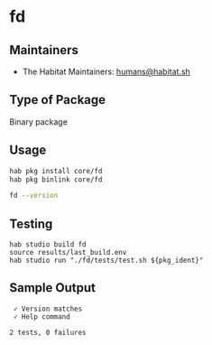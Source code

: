 # fd

## Maintainers

* The Habitat Maintainers: <humans@habitat.sh>

## Type of Package

Binary package

## Usage

```bash
hab pkg install core/fd
hab pkg binlink core/fd

fd --version
```

## Testing

```
hab studio build fd
source results/last_build.env
hab studio run "./fd/tests/test.sh ${pkg_ident}"
```

## Sample Output

```
 ✓ Version matches
 ✓ Help command

2 tests, 0 failures
```

